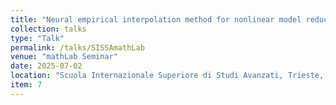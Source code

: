 ```yaml
---
title: "Neural empirical interpolation method for nonlinear model reduction"
collection: talks
type: "Talk"
permalink: /talks/SISSAmathLab
venue: "mathLab Seminar"
date: 2025-07-02
location: "Scuola Internazionale Superiore di Studi Avanzati, Trieste, Italy"
item: 7
---
```

